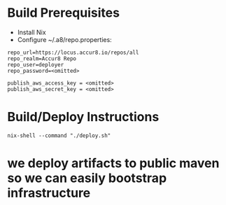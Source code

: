 # Build Prerequisites
- Install Nix
- Configure ~/.a8/repo.properties:

```properties
repo_url=https://locus.accur8.io/repos/all
repo_realm=Accur8 Repo
repo_user=deployer
repo_password=<omitted>

publish_aws_access_key = <omitted>
publish_aws_secret_key = <omitted>
```

# Build/Deploy Instructions
```shell
nix-shell --command "./deploy.sh"
```


# we deploy artifacts to public maven so we can easily bootstrap infrastructure


